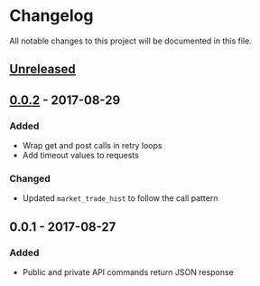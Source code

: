 # Changelog
All notable changes to this project will be documented in this file.

## [Unreleased]

## [0.0.2] - 2017-08-29

### Added
- Wrap get and post calls in retry loops
- Add timeout values to requests

### Changed
- Updated `market_trade_hist` to follow the call pattern

## 0.0.1 - 2017-08-27
### Added
- Public and private API commands return JSON response 

[Unreleased]: https://github.com/brianmcmichael/poloniex_api/compare/v0.0.2...HEAD
[0.0.2]: https://github.com/brianmcmichael/poloniex_api/compare/v0.0.1...v0.0.2
